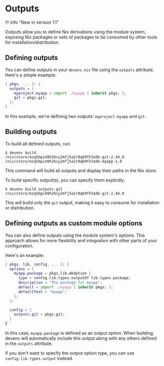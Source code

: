 # Outputs

!!! info "New in version 1.1"

Outputs allow you to define Nix derivations using the module system,
exposing Nix packages or sets of packages to be consumed by other tools for installation/distribution.


## Defining outputs

You can define outputs in your `devenv.nix` file using the `outputs` attribute. Here's a simple example:

```nix
{ pkgs, ... }: {
  outputs = {
    myproject.myapp = import ./myapp { inherit pkgs; };
    git = pkgs.git;
  };
}
```

In this example, we're defining two outputs: `myproject.myapp` and `git`.

## Building outputs

To build all defined outputs, run:

```shell-session
$ devenv build
/nix/store/mzq5bpi49h26cy2mfj5a2r0q69fh3a9k-git-2.44.0
/nix/store/mzq5bpi49h26cy2mfj5a2r0q69fh3a9k-myapp-1.0
```

This command will build all outputs and display their paths in the Nix store.

To build specific output(s), you can specify them explicitly:

```shell-session
$ devenv build outputs.git
/nix/store/mzq5bpi49h26cy2mfj5a2r0q69fh3a9k-git-2.44.0
```

This will build only the `git` output, making it easy to consume for installation or distribution.

## Defining outputs as custom module options

You can also define outputs using the module system's options.
This approach allows for more flexibility and integration with other parts of your configuration.

Here's an example:

```nix
{ pkgs, lib, config, ... }: {
  options = {
    myapp.package = pkgs.lib.mkOption {
      type = config.lib.types.outputOf lib.types.package;
      description = "The package for myapp";
      default = import ./myapp { inherit pkgs; };
      defaultText = "myapp";
    };
  };

  config = {
    outputs.git = pkgs.git;
  }
}
```

In this case, `myapp.package` is defined as an output option. When building, devenv will automatically include this output along with any others defined in the `outputs` attribute.

If you don't want to specify the output option type, you can use `config.lib.types.output` instead.
